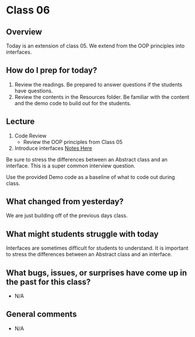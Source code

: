 # Class 06

## Overview
Today is an extension of class 05. We extend from the OOP principles into interfaces. 

## How do I prep for today?
1. Review the readings. Be prepared to answer questions if the students have questions.
1. Review the contents in the Resources folder. Be familiar with the content and the demo code to build out for the students.

## Lecture
1. Code Review
   - Review the OOP principles from Class 05
1. Introduce interfaces [Notes Here](Resources/Interfaces)

Be sure to stress the differences between an Abstract class and an interface. This is a super common interview question. 

Use the provided Demo code as a baseline of what to code out during class.

## What changed from yesterday? 
We are just building off of the previous days class.

## What might students struggle with today 
Interfaces are sometimes difficult for students to understand. It is important to
stress the differences between an Abstract class and an interface.

## What bugs, issues, or surprises have come up in the past for this class?
- N/A

## General comments
- N/A
